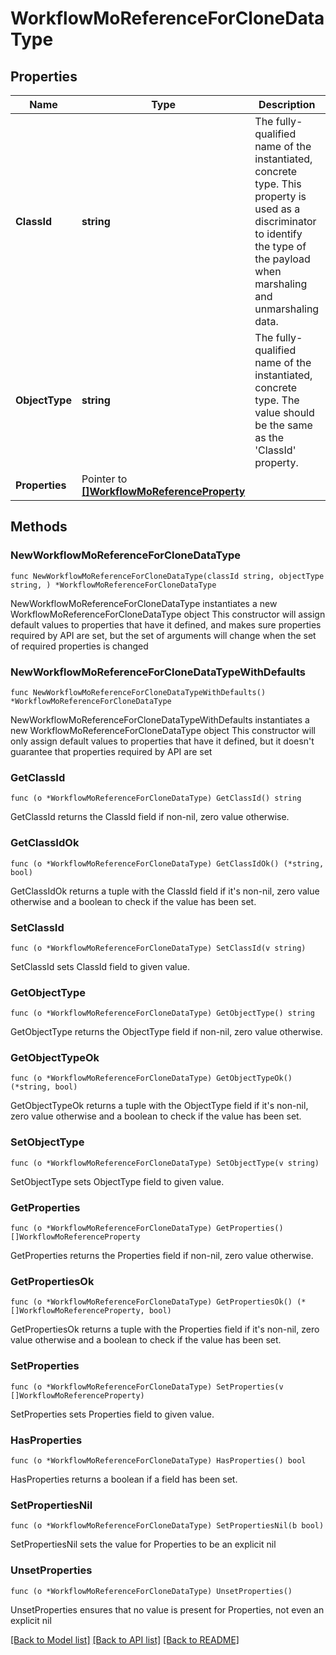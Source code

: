 # WorkflowMoReferenceForCloneDataType

## Properties

Name | Type | Description | Notes
------------ | ------------- | ------------- | -------------
**ClassId** | **string** | The fully-qualified name of the instantiated, concrete type. This property is used as a discriminator to identify the type of the payload when marshaling and unmarshaling data. | [default to "workflow.MoReferenceForCloneDataType"]
**ObjectType** | **string** | The fully-qualified name of the instantiated, concrete type. The value should be the same as the &#39;ClassId&#39; property. | [default to "workflow.MoReferenceForCloneDataType"]
**Properties** | Pointer to [**[]WorkflowMoReferenceProperty**](WorkflowMoReferenceProperty.md) |  | [optional] 

## Methods

### NewWorkflowMoReferenceForCloneDataType

`func NewWorkflowMoReferenceForCloneDataType(classId string, objectType string, ) *WorkflowMoReferenceForCloneDataType`

NewWorkflowMoReferenceForCloneDataType instantiates a new WorkflowMoReferenceForCloneDataType object
This constructor will assign default values to properties that have it defined,
and makes sure properties required by API are set, but the set of arguments
will change when the set of required properties is changed

### NewWorkflowMoReferenceForCloneDataTypeWithDefaults

`func NewWorkflowMoReferenceForCloneDataTypeWithDefaults() *WorkflowMoReferenceForCloneDataType`

NewWorkflowMoReferenceForCloneDataTypeWithDefaults instantiates a new WorkflowMoReferenceForCloneDataType object
This constructor will only assign default values to properties that have it defined,
but it doesn't guarantee that properties required by API are set

### GetClassId

`func (o *WorkflowMoReferenceForCloneDataType) GetClassId() string`

GetClassId returns the ClassId field if non-nil, zero value otherwise.

### GetClassIdOk

`func (o *WorkflowMoReferenceForCloneDataType) GetClassIdOk() (*string, bool)`

GetClassIdOk returns a tuple with the ClassId field if it's non-nil, zero value otherwise
and a boolean to check if the value has been set.

### SetClassId

`func (o *WorkflowMoReferenceForCloneDataType) SetClassId(v string)`

SetClassId sets ClassId field to given value.


### GetObjectType

`func (o *WorkflowMoReferenceForCloneDataType) GetObjectType() string`

GetObjectType returns the ObjectType field if non-nil, zero value otherwise.

### GetObjectTypeOk

`func (o *WorkflowMoReferenceForCloneDataType) GetObjectTypeOk() (*string, bool)`

GetObjectTypeOk returns a tuple with the ObjectType field if it's non-nil, zero value otherwise
and a boolean to check if the value has been set.

### SetObjectType

`func (o *WorkflowMoReferenceForCloneDataType) SetObjectType(v string)`

SetObjectType sets ObjectType field to given value.


### GetProperties

`func (o *WorkflowMoReferenceForCloneDataType) GetProperties() []WorkflowMoReferenceProperty`

GetProperties returns the Properties field if non-nil, zero value otherwise.

### GetPropertiesOk

`func (o *WorkflowMoReferenceForCloneDataType) GetPropertiesOk() (*[]WorkflowMoReferenceProperty, bool)`

GetPropertiesOk returns a tuple with the Properties field if it's non-nil, zero value otherwise
and a boolean to check if the value has been set.

### SetProperties

`func (o *WorkflowMoReferenceForCloneDataType) SetProperties(v []WorkflowMoReferenceProperty)`

SetProperties sets Properties field to given value.

### HasProperties

`func (o *WorkflowMoReferenceForCloneDataType) HasProperties() bool`

HasProperties returns a boolean if a field has been set.

### SetPropertiesNil

`func (o *WorkflowMoReferenceForCloneDataType) SetPropertiesNil(b bool)`

 SetPropertiesNil sets the value for Properties to be an explicit nil

### UnsetProperties
`func (o *WorkflowMoReferenceForCloneDataType) UnsetProperties()`

UnsetProperties ensures that no value is present for Properties, not even an explicit nil

[[Back to Model list]](../README.md#documentation-for-models) [[Back to API list]](../README.md#documentation-for-api-endpoints) [[Back to README]](../README.md)


